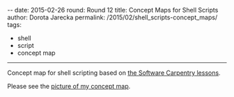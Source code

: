 --
date: 2015-02-26
round: Round 12
title: Concept Maps for Shell Scripts
author: Dorota Jarecka
permalink: /2015/02/shell_scripts-concept_maps/
tags:
  - shell
  - script
  - concept map
---

Concept map for shell scripting based on [the Software Carpentry lessons](http://swcarpentry.github.io/shell-novice/05-script.html).

Please see the [picture of my concept map](http://i.imgur.com/KURmyog.jpg).
